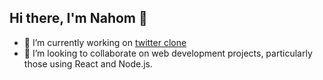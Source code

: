 <!--
**gizawNahom/gizawNahom** is a ✨ _special_ ✨ repository because its `README.md` (this file) appears on your GitHub profile.

Here are some ideas to get you started:

- 🔭 I’m currently working on ...
- 🌱 I’m currently learning ...
- 👯 I’m looking to collaborate on ...
- 🤔 I’m looking for help with ...
- 💬 Ask me about ...
- 📫 How to reach me: ...
- ⚡ Fun fact: ...
-->

## Hi there, I'm Nahom 👋

- 🔭 I’m currently working on [twitter clone](https://github.com/gizawNahom/twitter)
- 👯 I’m looking to collaborate on web development projects, particularly those using React and Node.js.
